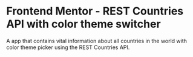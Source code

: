 # Frontend Mentor - REST Countries API with color theme switcher

A app that contains vital information about all countries in the world with color theme picker using the REST Countries API.
